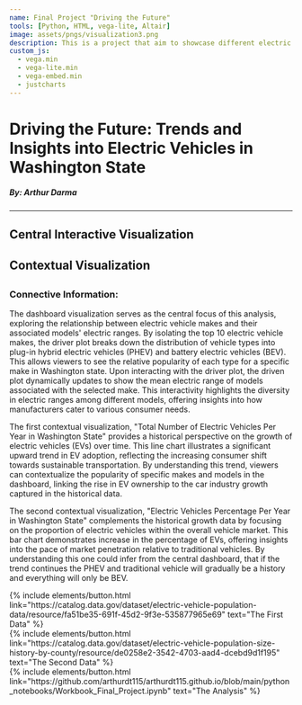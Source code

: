 ```yaml
---
name: Final Project "Driving the Future"
tools: [Python, HTML, vega-lite, Altair]
image: assets/pngs/visualization3.png
description: This is a project that aim to showcase different electric range that a certain car brand model's has! Created By Arthur Darma
custom_js:
  - vega.min
  - vega-lite.min
  - vega-embed.min
  - justcharts
---
```



# Driving the Future: Trends and Insights into Electric Vehicles in Washington State
##### By: Arthur Darma

--- 

## Central Interactive Visualization

<vegachart schema-url="{{ site.baseurl }}/assets/json/hbar.json" style="width: 100%"></vegachart>
## Contextual Visualization
<vegachart schema-url="{{ site.baseurl }}/assets/json/line.json" style="width: 100%"></vegachart>
<vegachart schema-url="{{ site.baseurl }}/assets/json/bar.json" style="width: 100%"></vegachart>
---
### Connective Information:
The dashboard visualization serves as the central focus of this analysis, exploring the relationship between electric vehicle makes and their associated models' electric ranges. By isolating the top 10 electric vehicle makes, the driver plot breaks down the distribution of vehicle types into plug-in hybrid electric vehicles (PHEV) and battery electric vehicles (BEV). This allows viewers to see the relative popularity of each type for a specific make in Washington state. Upon interacting with the driver plot, the driven plot dynamically updates to show the mean electric range of models associated with the selected make. This interactivity highlights the diversity in electric ranges among different models, offering insights into how manufacturers cater to various consumer needs.

The first contextual visualization, "Total Number of Electric Vehicles Per Year in Washington State" provides a historical perspective on the growth of electric vehicles (EVs) over time. This line chart illustrates a significant upward trend in EV adoption, reflecting the increasing consumer shift towards sustainable transportation. By understanding this trend, viewers can contextualize the popularity of specific makes and models in the dashboard, linking the rise in EV ownership to the car industry growth captured in the historical data.

The second contextual visualization, "Electric Vehicles Percentage Per Year in Washington State" complements the historical growth data by focusing on the proportion of electric vehicles within the overall vehicle market. This bar chart demonstrates increase in the percentage of EVs, offering insights into the pace of market penetration relative to traditional vehicles. By understanding this one could infer from the central dashboard, that if the trend continues the PHEV and traditional vehicle will gradually be a history and everything will only be BEV.


<!-- these are written in a combo of html and liquid --> 

<div class="left">
{% include elements/button.html link="https://catalog.data.gov/dataset/electric-vehicle-population-data/resource/fa51be35-691f-45d2-9f3e-535877965e69" text="The First Data" %}
</div>

<div class="right">
{% include elements/button.html link="https://catalog.data.gov/dataset/electric-vehicle-population-size-history-by-county/resource/de0258e2-3542-4703-aad4-dcebd9d1f195" text="The Second Data" %}
</div>

<div class="right">
{% include elements/button.html link="https://github.com/arthurdt115/arthurdt115.github.io/blob/main/python_notebooks/Workbook_Final_Project.ipynb" text="The Analysis" %}
</div>

